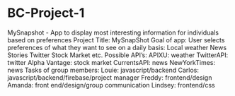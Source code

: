# BC-Project-1
MySnapshot - App to display most interesting information for individuals based on preferences 
Project Title: MySnapShot
Goal of app: User selects preferences of what they want to see on a daily basis:
Local weather
News Stories
Twitter
Stock Market
etc.
Possible API’s:
APIXU: weather
TwitterAPI: twitter
Alpha Vantage: stock market
CurrentsAPI: news
NewYorkTimes: news
Tasks of group members:
Louie: javascript/backend
Carlos: javascript/backend/firebase/project manager
Freddy: frontend/design
Amanda: front end/design/group communication
Lindsey: frontend/css
